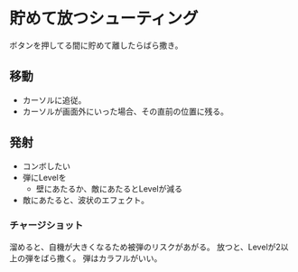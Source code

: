 # 貯めて放つシューティング
ボタンを押してる間に貯めて離したらばら撒き。

## 移動
* カーソルに追従。
* カーソルが画面外にいった場合、その直前の位置に残る。

## 発射
* コンボしたい
* 弾にLevelを
  - 壁にあたるか、敵にあたるとLevelが減る
* 敵にあたると、波状のエフェクト。

### チャージショット
溜めると、自機が大きくなるため被弾のリスクがあがる。
放つと、Levelが2以上の弾をばら撒く。
弾はカラフルがいい。
